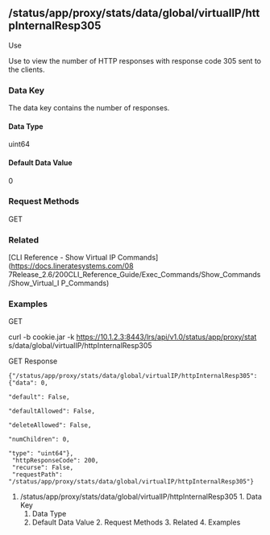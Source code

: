 ## /status/app/proxy/stats/data/global/virtualIP/httpInternalResp305

Use

Use to view the number of HTTP responses with response code 305 sent to the
clients.

### Data Key

The data key contains the number of responses.

#### Data Type

uint64

#### Default Data Value

0

### Request Methods

GET

### Related

[CLI Reference - Show Virtual IP Commands](https://docs.lineratesystems.com/08
7Release_2.6/200CLI_Reference_Guide/Exec_Commands/Show_Commands/Show_Virtual_I
P_Commands)

### Examples

GET

curl -b cookie.jar -k https://10.1.2.3:8443/lrs/api/v1.0/status/app/proxy/stat
s/data/global/virtualIP/httpInternalResp305

GET Response

    
    {"/status/app/proxy/stats/data/global/virtualIP/httpInternalResp305": {"data": 0,
                                                                            "default": False,
                                                                            "defaultAllowed": False,
                                                                            "deleteAllowed": False,
                                                                            "numChildren": 0,
                                                                            "type": "uint64"},
     "httpResponseCode": 200,
     "recurse": False,
     "requestPath": "/status/app/proxy/stats/data/global/virtualIP/httpInternalResp305"}
    

  1. /status/app/proxy/stats/data/global/virtualIP/httpInternalResp305
    1. Data Key
      1. Data Type
      2. Default Data Value
    2. Request Methods
    3. Related
    4. Examples

